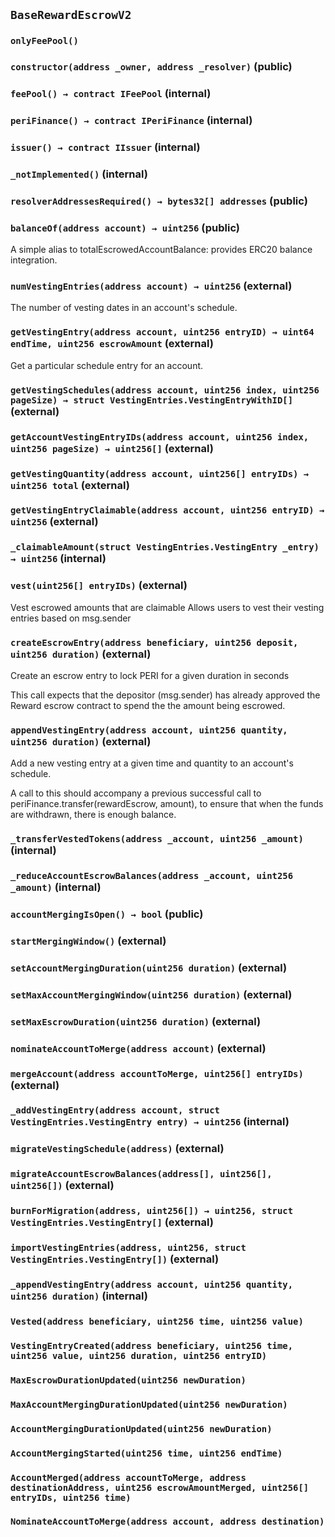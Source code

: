 ## `BaseRewardEscrowV2`

### `onlyFeePool()`

### `constructor(address _owner, address _resolver)` (public)

### `feePool() → contract IFeePool` (internal)

### `periFinance() → contract IPeriFinance` (internal)

### `issuer() → contract IIssuer` (internal)

### `_notImplemented()` (internal)

### `resolverAddressesRequired() → bytes32[] addresses` (public)

### `balanceOf(address account) → uint256` (public)

A simple alias to totalEscrowedAccountBalance: provides ERC20 balance integration.

### `numVestingEntries(address account) → uint256` (external)

The number of vesting dates in an account's schedule.

### `getVestingEntry(address account, uint256 entryID) → uint64 endTime, uint256 escrowAmount` (external)

Get a particular schedule entry for an account.

### `getVestingSchedules(address account, uint256 index, uint256 pageSize) → struct VestingEntries.VestingEntryWithID[]` (external)

### `getAccountVestingEntryIDs(address account, uint256 index, uint256 pageSize) → uint256[]` (external)

### `getVestingQuantity(address account, uint256[] entryIDs) → uint256 total` (external)

### `getVestingEntryClaimable(address account, uint256 entryID) → uint256` (external)

### `_claimableAmount(struct VestingEntries.VestingEntry _entry) → uint256` (internal)

### `vest(uint256[] entryIDs)` (external)

Vest escrowed amounts that are claimable
Allows users to vest their vesting entries based on msg.sender

### `createEscrowEntry(address beneficiary, uint256 deposit, uint256 duration)` (external)

Create an escrow entry to lock PERI for a given duration in seconds

This call expects that the depositor (msg.sender) has already approved the Reward escrow contract
to spend the the amount being escrowed.

### `appendVestingEntry(address account, uint256 quantity, uint256 duration)` (external)

Add a new vesting entry at a given time and quantity to an account's schedule.

A call to this should accompany a previous successful call to periFinance.transfer(rewardEscrow, amount),
to ensure that when the funds are withdrawn, there is enough balance.

### `_transferVestedTokens(address _account, uint256 _amount)` (internal)

### `_reduceAccountEscrowBalances(address _account, uint256 _amount)` (internal)

### `accountMergingIsOpen() → bool` (public)

### `startMergingWindow()` (external)

### `setAccountMergingDuration(uint256 duration)` (external)

### `setMaxAccountMergingWindow(uint256 duration)` (external)

### `setMaxEscrowDuration(uint256 duration)` (external)

### `nominateAccountToMerge(address account)` (external)

### `mergeAccount(address accountToMerge, uint256[] entryIDs)` (external)

### `_addVestingEntry(address account, struct VestingEntries.VestingEntry entry) → uint256` (internal)

### `migrateVestingSchedule(address)` (external)

### `migrateAccountEscrowBalances(address[], uint256[], uint256[])` (external)

### `burnForMigration(address, uint256[]) → uint256, struct VestingEntries.VestingEntry[]` (external)

### `importVestingEntries(address, uint256, struct VestingEntries.VestingEntry[])` (external)

### `_appendVestingEntry(address account, uint256 quantity, uint256 duration)` (internal)

### `Vested(address beneficiary, uint256 time, uint256 value)`

### `VestingEntryCreated(address beneficiary, uint256 time, uint256 value, uint256 duration, uint256 entryID)`

### `MaxEscrowDurationUpdated(uint256 newDuration)`

### `MaxAccountMergingDurationUpdated(uint256 newDuration)`

### `AccountMergingDurationUpdated(uint256 newDuration)`

### `AccountMergingStarted(uint256 time, uint256 endTime)`

### `AccountMerged(address accountToMerge, address destinationAddress, uint256 escrowAmountMerged, uint256[] entryIDs, uint256 time)`

### `NominateAccountToMerge(address account, address destination)`
